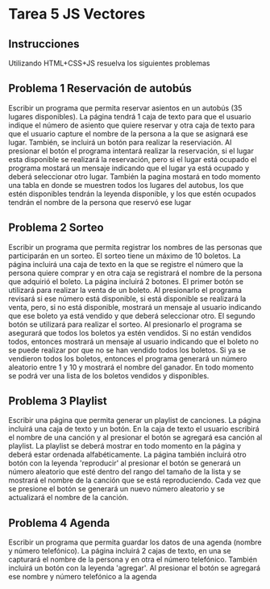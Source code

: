 # Tarea 5 JS Vectores

## Instrucciones
Utilizando HTML+CSS+JS resuelva los siguientes problemas

## Problema 1 Reservación de autobús
Escribir un programa que permita reservar asientos en un autobús (35 lugares disponibles). La página tendrá 1 caja de texto para que el usuario indique el número de asiento que quiere reservar y otra caja de texto para que el usuario capture el nombre de la persona a la que se asignará ese lugar. También, se incluirá un botón para realizar la reserviación. Al presionar el botón el programa intentará realizar la reservación, si el lugar esta disponible se realizará la reservación, pero si el lugar está ocupado el programa mostará un mensaje indicando que el lugar ya está ocupado y deberá seleccionar otro lugar. También la pagina mostará en todo momento una tabla en donde se muestren todos los lugares del autobus, los que estén disponibles tendrán la leyenda disponible, y los que estén ocupados tendrán el nombre de la persona que reservó ese lugar

## Problema 2 Sorteo
Escribir un programa que permita registrar los nombres de las personas que participarán en un sorteo. El sorteo tiene un máximo de 10 boletos. La página incluirá una caja de texto en la que se registre el número que la persona quiere comprar y en otra caja se registrará el nombre de la persona que adquirió el boleto. La página incluirá 2 botones. El primer botón se utilizará para realizar la venta de un boleto. Al presionarlo el programa revisará si ese número está disponible, si está disponible se realizará la venta, pero, si no está disponible, mostrará un mensaje al usuario indicando que ese boleto ya está vendido y que deberá seleccionar otro. El segundo botón se utilizará para realizar el sorteo. Al presionarlo el programa se asegurará que todos los boletos ya estén vendidos. Si no están vendidos todos, entonces mostrará un mensaje al usuario indicando que el boleto no se puede realizar por que no se han vendido todos los boletos. Si ya se vendieron todos los boletos, entonces el programa generará un número aleatorio entre 1 y 10 y mostrará el nombre del ganador. En todo momento se podrá ver una lista de los boletos vendidos y disponibles.

## Problema 3 Playlist
Escribir una página que permita generar un playlist de canciones. La página incluirá una caja de texto y un botón. En la caja de texto el usuario escribirá el nombre de una canción y al presionar el botón se agregará esa canción al playlist. La playlist se deberá mostrar en todo momento en la página y deberá estar ordenada alfabéticamente. La página también incluirá otro botón con la leyenda 'reproducir' al presionar el botón se generará un número aleatorio que esté dentro del rango del tamaño de la lista y se mostrará el nombre de la canción que se está reproduciendo. Cada vez que se presione el botón se generará un nuevo número aleatorio y se actualizará el nombre de la canción.

## Problema 4 Agenda
Escribir un programa que permita guardar los datos de una agenda (nombre y número telefónico). La página incluirá 2 cajas de texto, en una se capturará el nombre de la persona y en otra el número telefónico. También incluirá un botón con la leyenda 'agregar'. Al presionar el botón se agregará ese nombre y número telefónico a la agenda 
